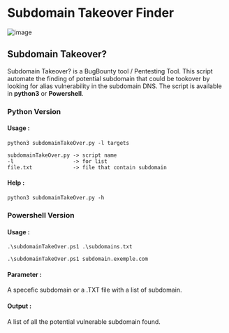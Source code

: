 # Subdomain Takeover Finder

![image](https://i.ibb.co/LxCH0t8/subdomain.png "Subdomain Takeover")

## Subdomain Takeover? 

Subdomain Takeover? is a BugBounty tool / Pentesting Tool. This script automate the finding of potential subdomain that could be tookover by looking for alias vulnerability in the subdomain DNS. The script is available in **python3** or **Powershell**. 
### **Python Version** 

#### **Usage :**
    
    python3 subdomainTakeOver.py -l targets

    subdomainTakeOver.py -> script name
    -l                   -> for list 
    file.txt             -> file that contain subdomain

#### **Help :**
    python3 subdomainTakeOver.py -h

### **Powershell Version** 


#### **Usage :**

    .\subdomainTakeOver.ps1 .\subdomains.txt

    .\subdomainTakeOver.ps1 subdomain.exemple.com

#### **Parameter :**
A specefic subdomain or a .TXT file with a list of subdomain.
 
#### **Output :**
A list of all the potential vulnerable subdomain found. 
